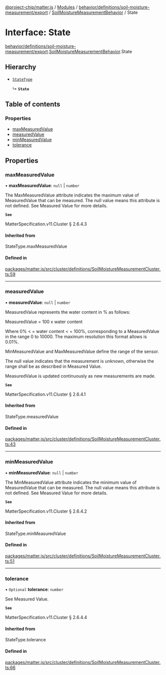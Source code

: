 [@project-chip/matter.js](../README.md) / [Modules](../modules.md) / [behavior/definitions/soil-moisture-measurement/export](../modules/behavior_definitions_soil_moisture_measurement_export.md) / [SoilMoistureMeasurementBehavior](../modules/behavior_definitions_soil_moisture_measurement_export.SoilMoistureMeasurementBehavior.md) / State

# Interface: State

[behavior/definitions/soil-moisture-measurement/export](../modules/behavior_definitions_soil_moisture_measurement_export.md).[SoilMoistureMeasurementBehavior](../modules/behavior_definitions_soil_moisture_measurement_export.SoilMoistureMeasurementBehavior.md).State

## Hierarchy

- [`StateType`](../modules/behavior_definitions_soil_moisture_measurement_export._internal_.md#statetype)

  ↳ **`State`**

## Table of contents

### Properties

- [maxMeasuredValue](behavior_definitions_soil_moisture_measurement_export.SoilMoistureMeasurementBehavior.State.md#maxmeasuredvalue)
- [measuredValue](behavior_definitions_soil_moisture_measurement_export.SoilMoistureMeasurementBehavior.State.md#measuredvalue)
- [minMeasuredValue](behavior_definitions_soil_moisture_measurement_export.SoilMoistureMeasurementBehavior.State.md#minmeasuredvalue)
- [tolerance](behavior_definitions_soil_moisture_measurement_export.SoilMoistureMeasurementBehavior.State.md#tolerance)

## Properties

### maxMeasuredValue

• **maxMeasuredValue**: ``null`` \| `number`

The MaxMeasuredValue attribute indicates the maximum value of MeasuredValue that can be measured. The
null value means this attribute is not defined. See Measured Value for more details.

**`See`**

MatterSpecification.v11.Cluster § 2.6.4.3

#### Inherited from

StateType.maxMeasuredValue

#### Defined in

[packages/matter.js/src/cluster/definitions/SoilMoistureMeasurementCluster.ts:59](https://github.com/project-chip/matter.js/blob/6d3b6a5d957d88a9231d6ecab4bb41f8133112be/packages/matter.js/src/cluster/definitions/SoilMoistureMeasurementCluster.ts#L59)

___

### measuredValue

• **measuredValue**: ``null`` \| `number`

MeasuredValue represents the water content in % as follows:

MeasuredValue = 100 x water content

Where 0% < = water content < = 100%, corresponding to a MeasuredValue in the range 0 to 10000. The
maximum resolution this format allows is 0.01%.

MinMeasuredValue and MaxMeasuredValue define the range of the sensor.

The null value indicates that the measurement is unknown, otherwise the range shall be as described in
Measured Value.

MeasuredValue is updated continuously as new measurements are made.

**`See`**

MatterSpecification.v11.Cluster § 2.6.4.1

#### Inherited from

StateType.measuredValue

#### Defined in

[packages/matter.js/src/cluster/definitions/SoilMoistureMeasurementCluster.ts:43](https://github.com/project-chip/matter.js/blob/6d3b6a5d957d88a9231d6ecab4bb41f8133112be/packages/matter.js/src/cluster/definitions/SoilMoistureMeasurementCluster.ts#L43)

___

### minMeasuredValue

• **minMeasuredValue**: ``null`` \| `number`

The MinMeasuredValue attribute indicates the minimum value of MeasuredValue that can be measured. The
null value means this attribute is not defined. See Measured Value for more details.

**`See`**

MatterSpecification.v11.Cluster § 2.6.4.2

#### Inherited from

StateType.minMeasuredValue

#### Defined in

[packages/matter.js/src/cluster/definitions/SoilMoistureMeasurementCluster.ts:51](https://github.com/project-chip/matter.js/blob/6d3b6a5d957d88a9231d6ecab4bb41f8133112be/packages/matter.js/src/cluster/definitions/SoilMoistureMeasurementCluster.ts#L51)

___

### tolerance

• `Optional` **tolerance**: `number`

See Measured Value.

**`See`**

MatterSpecification.v11.Cluster § 2.6.4.4

#### Inherited from

StateType.tolerance

#### Defined in

[packages/matter.js/src/cluster/definitions/SoilMoistureMeasurementCluster.ts:66](https://github.com/project-chip/matter.js/blob/6d3b6a5d957d88a9231d6ecab4bb41f8133112be/packages/matter.js/src/cluster/definitions/SoilMoistureMeasurementCluster.ts#L66)

